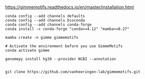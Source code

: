 
https://gimmemotifs.readthedocs.io/en/master/installation.html

```shell
conda config --add channels defaults
conda config --add channels bioconda
conda config --add channels conda-forge
conda install -c conda-forge "conda>=4.12" "mamba>=0.27"

mamba create -n gimme gimmemotifs

# Activate the environment before you use GimmeMotifs
conda activate gimme

genomepy install hg38 --provider NCBI --annotation


```

```shell
git clone https://github.com/vanheeringen-lab/gimmemotifs.git



```

